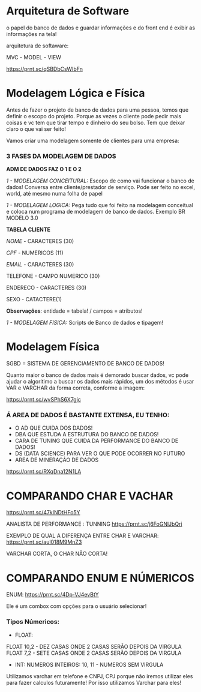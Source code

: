 # Arquitetura de Software

o papel do banco de dados e guardar informações e do front end é exibir as informações na tela!

arquitetura de softaware:

MVC - MODEL - VIEW

https://prnt.sc/qSBDbCsWIbFn

# Modelagem Lógica e Física

Antes de fazer o projeto de banco de dados para uma pessoa, temos que definir o escopo do projeto. Porque as vezes o cliente pode pedir mais coisas e vc tem que tirar tempo e dinheiro do seu bolso. Tem que deixar claro o que vai ser feito! 

Vamos criar uma modelagem somente de clientes para uma empresa:

### 3 FASES DA MODELAGEM DE DADOS

**ADM DE DADOS FAZ O 1 E O 2**  

_1 - MODELAGEM CONCEITURAL:_ Escopo de como vai funcionar o banco de dados! Conversa entre cliente/prestador de serviço. Pode ser feito no excel, world, até mesmo numa folha de papel

_1 - MODELAGEM LOGICA:_
Pega tudo que foi feito na modelagem conceitual e coloca num programa de modelagem de banco de dados. Exemplo BR MODELO 3.0


**TABELA CLIENTE**

*NOME* - CARACTERES (30) 

*CPF* - NUMERICOS (11)

*EMAIL* - CARACTERES (30)

TELEFONE - CAMPO NUMERICO (30)

ENDERECO - CARACTERES   (30)

SEXO - CATACTERE(1)

**Observações**: entidade = tabela! / campos = atributos!

_1 - MODELAGEM FISICA:_
Scripts de Banco de dados e tipagem!

# Modelagem Física
SGBD = SISTEMA DE GERENCIAMENTO DE BANCO DE DADOS!

Quanto maior o banco de dados mais é demorado buscar dados, vc pode ajudar o algoritimo a buscar os dados mais rápidos, um dos métodos é usar VAR e VARCHAR da forma correta, conforme a imagem:

https://prnt.sc/wvSPhS6X7gjc

### Á AREA DE DADOS É BASTANTE EXTENSA, EU TENHO:

* O AD QUE CUIDA DOS DADOS! 
* DBA QUE ESTUDA A ESTRUTURA DO BANCO DE DADOS!
* CARA DE TUNING QUE CUIDA DA PERFORMANCE DO BANCO DE DADOS!
* DS (DATA SCIENCE) PARA VER O QUE PODE OCORRER NO FUTURO
* AREA DE MINERAÇÃO DE DADOS

https://prnt.sc/RXqDna12N1LA

# COMPARANDO CHAR E VACHAR

https://prnt.sc/47kINDtHFo5Y

ANALISTA DE PERFORMANCE : TUNNING
https://prnt.sc/j6FoGNlJbQri

EXEMPLO DE QUAL A DIFERENÇA ENTRE CHAR E VARCHAR: 
https://prnt.sc/aul018M9MnZ3

VARCHAR CORTA, O CHAR NÃO CORTA!

# COMPARANDO ENUM E NÚMERICOS

ENUM: https://prnt.sc/4Dp-VJ4evBtY

Ele é um combox com opções para o usuário selecionar!

### Tipos Númericos:

* FLOAT:

FLOAT 10,2 - DEZ CASAS ONDE 2 CASAS SERÃO DEPOIS DA VIRGULA
FLOAT 7,2 - SETE CASAS ONDE 2 CASAS SERÃO DEPOIS DA VIRGULA 


* INT: NUMEROS INTEIROS: 10, 11 - NUMEROS SEM VIRGULA

Utilizamos varchar em telefone e CNPJ, CPJ porque não iremos utilizar eles para fazer calculos futuramente! Por isso utilizamos Varchar para eles!